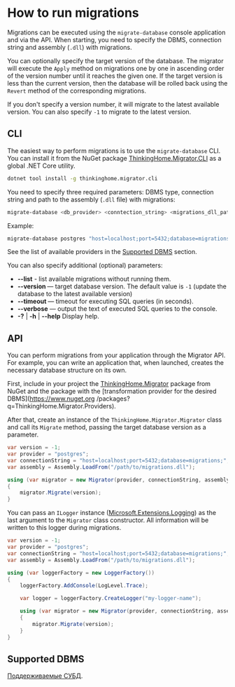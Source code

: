 # How to run migrations

Migrations can be executed using the `migrate-database` console application and via the API. When starting, you need to specify the DBMS, connection string and assembly (`.dll`) with migrations.

You can optionally specify the target version of the database. The migrator will execute the `Apply` method on migrations one by one in ascending order of the version number until it reaches the given one. If the target version is less than the current version, then the database will be rolled back using the `Revert` method of the corresponding migrations.

If you don't specify a version number, it will migrate to the latest available version. You can also specify `-1` to migrate to the latest version.

## CLI

The easiest way to perform migrations is to use the `migrate-database` CLI. You can install it from the NuGet package [ThinkingHome.Migrator.CLI](https://www.nuget.org/packages/ThinkingHome.Migrator.CLI) as a global .NET Core utility.

```bash
dotnet tool install -g thinkinghome.migrator.cli
```

You need to specify three required parameters: DBMS type, connection string and path to the assembly (`.dll` file) with migrations: 

```bash
migrate-database <db_provider> <conntection_string> <migrations_dll_path> 
```

Example:

```bash
migrate-database postgres "host=localhost;port=5432;database=migrations;" /path/to/migrations.dll 
```

See the list of available providers in the [Supported DBMS](dialects.md) section.

You can also specify additional (optional) parameters:

- **--list** - list available migrations without running them.
- **--version <version>** — target database version. The default value is `-1` (update the database to the latest available version)
- **--timeout <timeout>** — timeout for executing SQL queries (in seconds).
- **--verbose** — output the text of executed SQL queries to the console.
- **-?** | **-h** | **--help** Display help.

## API

You can perform migrations from your application through the Migrator API. For example, you can write an application that, when launched, creates the necessary database structure on its own. 

First, include in your project the [ThinkingHome.Migrator](https://www.nuget.org/packages/ThinkingHome.Migrator) package from NuGet and the package with the [transformation provider for the desired DBMS](https://www.nuget.org /packages?q=ThinkingHome.Migrator.Providers). 

After that, create an instance of the `ThinkingHome.Migrator.Migrator` class and call its `Migrate` method, passing the target database version as a parameter.

```c#
var version = -1;
var provider = "postgres";
var connectionString = "host=localhost;port=5432;database=migrations;";
var assembly = Assembly.LoadFrom("/path/to/migrations.dll");

using (var migrator = new Migrator(provider, connectionString, assembly))
{
    migrator.Migrate(version);
}
```

You can pass an `ILogger` instance ([Microsoft.Extensions.Logging](https://www.nuget.org/packages/Microsoft.Extensions.Logging/)) as the last argument to the `Migrator` class constructor. All information will be written to this logger during migrations.

```c#
var version = -1;
var provider = "postgres";
var connectionString = "host=localhost;port=5432;database=migrations;";
var assembly = Assembly.LoadFrom("/path/to/migrations.dll");

using (var loggerFactory = new LoggerFactory())
{
    loggerFactory.AddConsole(LogLevel.Trace);

    var logger = loggerFactory.CreateLogger("my-logger-name");

    using (var migrator = new Migrator(provider, connectionString, assembly, logger))
    {
        migrator.Migrate(version);
    }
}

```

## Supported DBMS

[Поддерживаемые СУБД](dialects.md).
